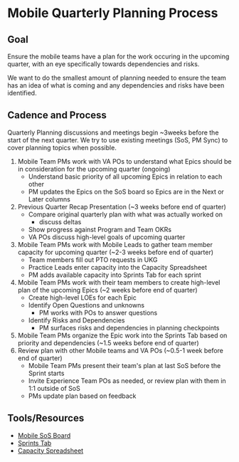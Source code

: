 # Mobile Quarterly Planning Process

## Goal
Ensure the mobile teams have a plan for the work occuring in the upcoming quarter, with an eye specifically towards dependencies and risks.

We want to do the smallest amount of planning needed to ensure the team has an idea of what is coming and any dependencies and risks have been identified.

## Cadence and Process
Quarterly Planning discussions and meetings begin ~3weeks before the start of the next quarter.  We try to use existing meetings (SoS, PM Sync) to cover planning topics when possible.  

1. Mobile Team PMs work with VA POs to understand what Epics should be in consideration for the upcoming quarter (ongoing)
   - Understand basic priority of all upcoming Epics in relation to each other
   - PM updates the Epics on the SoS board so Epics are in the Next or Later columns
2. Previous Quarter Recap Presentation (~3 weeks before end of quarter)
   - Compare original quarterly plan with what was actually worked on
      - discuss deltas
   - Show progress against Program and Team OKRs
   - VA POs discuss high-level goals of upcoming quarter
3. Mobile Team PMs work with Mobile Leads to gather team member capacity for upcoming quarter (~2-3 weeks before end of quarter)
   - Team members fill out PTO requests in UKG
   - Practice Leads enter capacity into the Capacity Spreadsheet
   - PM adds available capacity into Sprints Tab for each sprint
4. Mobile Team PMs work with their team members to create high-level plan of the upcoming Epics (~2 weeks before end of quarter)
   - Create high-level LOEs for each Epic
   - Identify Open Questions and unknowns
      - PM works with POs to answer questions
   - Identify Risks and Dependencies
      - PM surfaces risks and dependencies in planning checkpoints
5. Mobile Team PMs organize the Epic work into the Sprints Tab based on priority and dependencies (~1.5 weeks before end of quarter)
6. Review plan with other Mobile teams and VA POs (~0.5-1 week before end of quarter)
   - Mobile Team PMs present their team's plan at last SoS before the Sprint starts
   - Invite Experience Team POs as needed, or review plan with them in 1:1 outside of SoS
   - PMs update plan based on feedback

## Tools/Resources
- [Mobile SoS Board](https://github.com/orgs/department-of-veterans-affairs/projects/823/views/13)
- [Sprints Tab](https://github.com/orgs/department-of-veterans-affairs/projects/823/views/3)
- [Capacity Spreadsheet](https://docs.google.com/spreadsheets/d/1hPzaw50gTsRdc9ks4ncUjBP8ifUhGm631u4WIk1kjqY/edit?usp=sharing)
